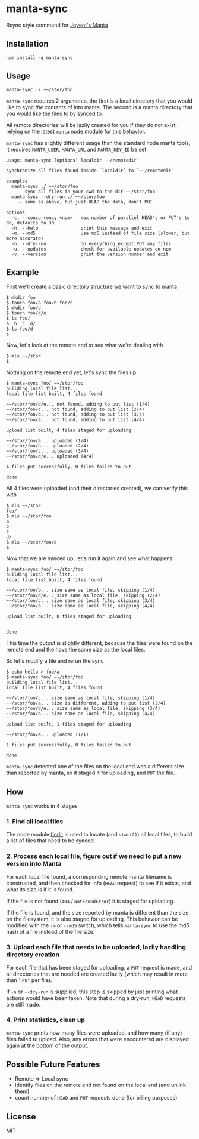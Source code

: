manta-sync
==========

Rsync style command for [Joyent's Manta](http://www.joyent.com/products/manta)

Installation
------------

    npm install -g manta-sync

Usage
-----

    manta-sync ./ ~~/stor/foo

`manta-sync` requires 2 arguments, the first is a local directory that you
would like to sync *the contents* of into manta.  The second is
a manta directory that you would like the files to by synced to.

All remote directories will be lazily created for you if they do not exist,
relying on the latest `manta` node module for this behavior.

`manta-sync` has slightly different usage than the standard node manta
tools, it requires `MANTA_USER`, `MANTA_URL` and `MANTA_KEY_ID` be set.

    usage: manta-sync [options] localdir ~~/remotedir

    synchronize all files found inside `localdir` to `~~/remotedir`

    examples
      manta-sync ./ ~~/stor/foo
        -- sync all files in your cwd to the dir ~~/stor/foo
      manta-sync --dry-run ./ ~~/stor/foo
        -- same as above, but just HEAD the data, don't PUT

    options
      -c, --concurrency <num>   max number of parallel HEAD's or PUT's to do, defaults to 30
      -h, --help                print this message and exit
      -m, --md5                 use md5 instead of file size (slower, but more accurate)
      -n, --dry-run             do everything except PUT any files
      -u, --updates             check for available updates on npm
      -v, --version             print the version number and exit

Example
-------

First we'll create a basic directory structure we want to sync to manta

    $ mkdir foo
    $ touch foo/a foo/b foo/c
    $ mkdir foo/d
    $ touch foo/d/e
    $ ls foo/
    a  b  c  d/
    $ ls foo/d
    e

Now, let's look at the remote end to see what we're dealing with

    $ mls ~~/stor
    $

Nothing on the remote end yet, let's sync the files up

    $ manta-sync foo/ ~~/stor/foo
    building local file list...
    local file list built, 4 files found

    ~~/stor/foo/d/e... not found, adding to put list (1/4)
    ~~/stor/foo/c... not found, adding to put list (2/4)
    ~~/stor/foo/b... not found, adding to put list (3/4)
    ~~/stor/foo/a... not found, adding to put list (4/4)

    upload list built, 4 files staged for uploading

    ~~/stor/foo/a... uploaded (1/4)
    ~~/stor/foo/b... uploaded (2/4)
    ~~/stor/foo/c... uploaded (3/4)
    ~~/stor/foo/d/e... uploaded (4/4)

    4 files put successfully, 0 files failed to put

    done

All 4 files were uploaded (and their directories created), we can verify this with

    $ mls ~~/stor
    foo/
    $ mls ~~/stor/foo
    a
    b
    c
    d/
    $ mls ~~/stor/foo/d
    e

Now that we are synced up, let's run it again and see what happens

    $ manta-sync foo/ ~~/stor/foo
    building local file list...
    local file list built, 4 files found

    ~~/stor/foo/b... size same as local file, skipping (1/4)
    ~~/stor/foo/d/e... size same as local file, skipping (2/4)
    ~~/stor/foo/c... size same as local file, skipping (3/4)
    ~~/stor/foo/a... size same as local file, skipping (4/4)

    upload list built, 0 files staged for uploading


    done

This time the output is slightly different, because the files were
found on the remote end and the have the same size as the local files.

So let's modify a file and rerun the sync

    $ echo hello > foo/a
    $ manta-sync foo/ ~~/stor/foo
    building local file list...
    local file list built, 4 files found

    ~~/stor/foo/c... size same as local file, skipping (1/4)
    ~~/stor/foo/a... size is different, adding to put list (2/4)
    ~~/stor/foo/d/e... size same as local file, skipping (3/4)
    ~~/stor/foo/b... size same as local file, skipping (4/4)

    upload list built, 1 files staged for uploading

    ~~/stor/foo/a... uploaded (1/1)

    1 files put successfully, 0 files failed to put

    done

`manta-sync` detected one of the files on the local end was a different
size than reported by manta, so it staged it for uploading, and `PUT`
the file.

How
---

`manta-sync` works in 4 stages

### 1. Find all local files

The node module [findit](https://github.com/substack/node-findit) is used to
locate (and `stat(2)`) all local files, to build a list of files that need
to be synced.

### 2. Process each local file, figure out if we need to put a new version into Manta

For each local file found, a corresponding remote manta filename is constructed, and
then checked for info (`HEAD` request) to see if it exists, and what its size is if
it is found.

If the file is not found (`404` / `NotFoundError`) it is staged for uploading.

If the file is found, and the size reported by manta is different than the size
on the filesystem, it is also staged for uploading.  This behavior can be
modified with the `-m` or `--md5` switch, which tells `manta-sync` to use the md5 hash
of a file instead of the file size.

### 3. Upload each file that needs to be uploaded, lazily handling directory creation

For each file that has been staged for uploading, a `PUT` request is made, and
all directories that are needed are created lazily (which may result in more than
1 `PUT` per file).

If `-n` or `--dry-run` is supplied, this step is skipped  by just printing
what actions would have been taken.  Note that during a dry-run, `HEAD` requests
are still made.

### 4. Print statistics, clean up

`manta-sync` prints how many files were uploaded, and how many (if any) files failed
to upload.  Also, any errors that were encountered are displayed again at the bottom of
the output.

Possible Future Features
------------------------

- Remote => Local sync
- identify files on the remote end not found on the local end (and unlink them)
- count number of `HEAD` and `PUT` requests done (for billing purposes)

License
-------

MIT
